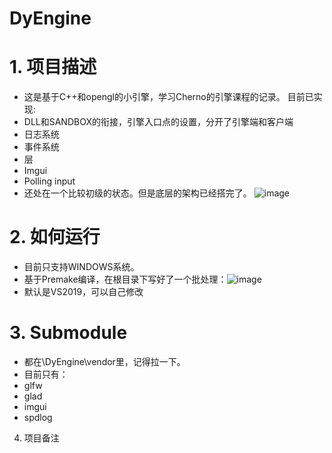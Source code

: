 # DyEngine
# 1. 项目描述
- 这是基于C++和opengl的小引擎，学习Cherno的引擎课程的记录。
目前已实现:
- DLL和SANDBOX的衔接，引擎入口点的设置，分开了引擎端和客户端
- 日志系统
- 事件系统
- 层
- Imgui
- Polling input
- 还处在一个比较初级的状态。但是底层的架构已经搭完了。
![image](https://user-images.githubusercontent.com/31367799/185868136-fd3ae58d-bed2-4427-be68-0787ab321f87.png)

# 2. 如何运行
- 目前只支持WINDOWS系统。
- 基于Premake编译，在根目录下写好了一个批处理：![image](https://user-images.githubusercontent.com/31367799/185866568-dec06497-fcdf-482c-8da6-7c01410ab2fd.png)
- 默认是VS2019，可以自己修改
# 3. Submodule
- 都在\DyEngine\vendor里，记得拉一下。
- 目前只有：
- glfw
- glad
- imgui
- spdlog
4. 项目备注
